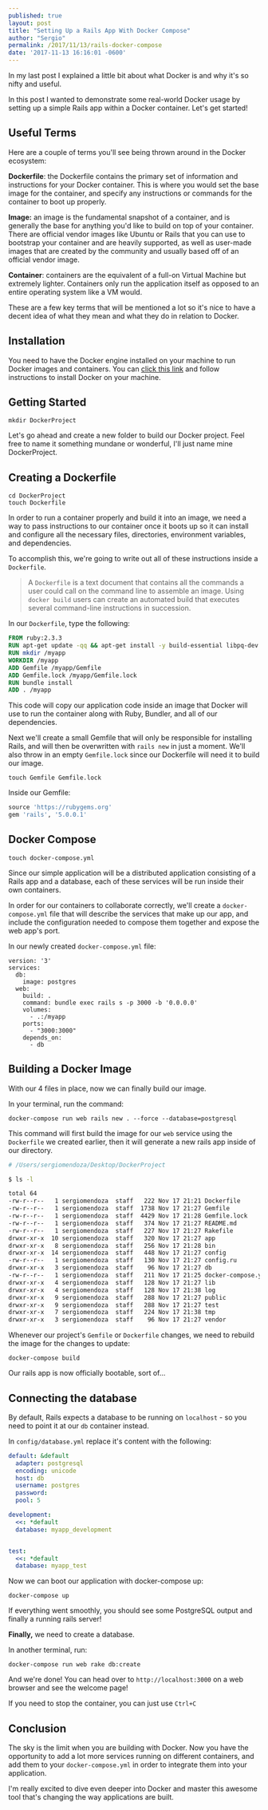 ```yaml
---
published: true
layout: post
title: "Setting Up a Rails App With Docker Compose"
author: "Sergio"
permalink: /2017/11/13/rails-docker-compose
date: '2017-11-13 16:16:01 -0600'
---
```


In my last post I explained a little bit about what Docker is and why it's so nifty and useful.

In this post I wanted to demonstrate some real-world Docker usage by setting up a simple Rails app within a Docker container. Let's get started!

## Useful Terms

Here are a couple of terms you'll see being thrown around in the Docker ecosystem:

**Dockerfile**: the Dockerfile contains the primary set of information and instructions for your Docker container. This is where you would set the base image for the container, and specify any instructions or commands for the container to boot up properly.

**Image:** an image is the fundamental snapshot of a container, and is generally the base for anything you'd like to build on top of your container. There are official vendor images like Ubuntu or Rails that you can use to bootstrap your container and are heavily supported, as well as user-made images that are created by the community and usually based off of an official vendor image.

**Container**: containers are the equivalent of a full-on Virtual Machine but extremely lighter. Containers only run the application itself as opposed to an entire operating system like a VM would.

These are a few key terms that will be mentioned a lot so it's nice to have a decent idea of what they mean and what they do in relation to Docker.

## Installation

You need to have the Docker engine installed on your machine to run Docker images and containers. You can [click this link](https://docs.docker.com/engine/installation/) and follow instructions to install Docker on your machine.

## Getting Started

```
mkdir DockerProject
```

Let's go ahead and create a new folder to build our Docker project. Feel free to name it something mundane or wonderful, I'll just name mine DockerProject.

## Creating a Dockerfile

```
cd DockerProject
touch Dockerfile
```

In order to run a container properly and build it into an image, we need a way to pass instructions to our container once it boots up so it can install and configure all the necessary files, directories, environment variables, and dependencies. 

To accomplish this, we're going to write out all of these instructions inside a `Dockerfile`.

> A `Dockerfile` is a text document that contains all the commands a user
> could call on the command line to assemble an image. Using `docker build`
> users can create an automated build that executes several command-line
> instructions in succession.

In our `Dockerfile`, type the following:

```dockerfile
FROM ruby:2.3.3
RUN apt-get update -qq && apt-get install -y build-essential libpq-dev nodejs
RUN mkdir /myapp
WORKDIR /myapp
ADD Gemfile /myapp/Gemfile
ADD Gemfile.lock /myapp/Gemfile.lock
RUN bundle install
ADD . /myapp
```

This code will copy our application code inside an image that Docker will use to run the container along with Ruby, Bundler, and all of our dependencies.

Next we'll create a small Gemfile that will only be responsible for installing Rails, and will then be overwritten with `rails new` in just a moment. We'll also throw in an empty `Gemfile.lock` since our Dockerfile will need it to build our image.

```
touch Gemfile Gemfile.lock
```

Inside our Gemfile:

```ruby
source 'https://rubygems.org'
gem 'rails', '5.0.0.1'
```

## Docker Compose

```
touch docker-compose.yml
```

Since our simple application will be a distributed application consisting of a Rails app and a database, each of these services will be run inside their own containers. 

In order for our containers to collaborate correctly, we'll create a `docker-compose.yml` file that will describe the services that make up our app, and include the configuration needed to compose them together and expose the web app's port.

In our newly created `docker-compose.yml` file:

```
version: '3'
services:
  db:
    image: postgres
  web:
    build: .
    command: bundle exec rails s -p 3000 -b '0.0.0.0'
    volumes:
      - .:/myapp
    ports:
      - "3000:3000"
    depends_on:
      - db
```

## Building a Docker Image

With our 4 files in place, now we can finally build our image.

In your terminal, run the command:

```
docker-compose run web rails new . --force --database=postgresql
```

This command will first build the image for our `web` service using the `Dockerfile` we created earlier, then it will generate a new rails app inside of our directory.

```bash
# /Users/sergiomendoza/Desktop/DockerProject

$ ls -l

total 64
-rw-r--r--   1 sergiomendoza  staff   222 Nov 17 21:21 Dockerfile
-rw-r--r--   1 sergiomendoza  staff  1738 Nov 17 21:27 Gemfile
-rw-r--r--   1 sergiomendoza  staff  4429 Nov 17 21:28 Gemfile.lock
-rw-r--r--   1 sergiomendoza  staff   374 Nov 17 21:27 README.md
-rw-r--r--   1 sergiomendoza  staff   227 Nov 17 21:27 Rakefile
drwxr-xr-x  10 sergiomendoza  staff   320 Nov 17 21:27 app
drwxr-xr-x   8 sergiomendoza  staff   256 Nov 17 21:28 bin
drwxr-xr-x  14 sergiomendoza  staff   448 Nov 17 21:27 config
-rw-r--r--   1 sergiomendoza  staff   130 Nov 17 21:27 config.ru
drwxr-xr-x   3 sergiomendoza  staff    96 Nov 17 21:27 db
-rw-r--r--   1 sergiomendoza  staff   211 Nov 17 21:25 docker-compose.yml
drwxr-xr-x   4 sergiomendoza  staff   128 Nov 17 21:27 lib
drwxr-xr-x   4 sergiomendoza  staff   128 Nov 17 21:38 log
drwxr-xr-x   9 sergiomendoza  staff   288 Nov 17 21:27 public
drwxr-xr-x   9 sergiomendoza  staff   288 Nov 17 21:27 test
drwxr-xr-x   7 sergiomendoza  staff   224 Nov 17 21:38 tmp
drwxr-xr-x   3 sergiomendoza  staff    96 Nov 17 21:27 vendor
```

Whenever our project's `Gemfile` or `Dockerfile` changes, we need to rebuild the image for the changes to update:

```
docker-compose build
```

Our rails app is now officially bootable, sort of...

## Connecting the database

By default, Rails expects a database to be running on `localhost` - so you need to point it at our `db` container instead.

In `config/database.yml` replace it's content with the following:

```yml
default: &default
  adapter: postgresql
  encoding: unicode
  host: db
  username: postgres
  password:
  pool: 5

development:
  <<: *default
  database: myapp_development


test:
  <<: *default
  database: myapp_test
```

Now we can boot our application with docker-compose up:

```
docker-compose up
```

If everything went smoothly, you should see some PostgreSQL output and finally a running rails server!

**Finally,** we need to create a database.

In another terminal, run:

```
docker-compose run web rake db:create
```

And we're done! You can head over to `http://localhost:3000` on a web browser and see the welcome page!

If you need to stop the container, you can just use `Ctrl+C`

## Conclusion

The sky is the limit when you are building with Docker. Now you have the opportunity to add a lot more services running on different containers, and add them to your `docker-compose.yml` in order to integrate them into your application.

I'm really excited to dive even deeper into Docker and master this awesome tool that's changing the way applications are built.